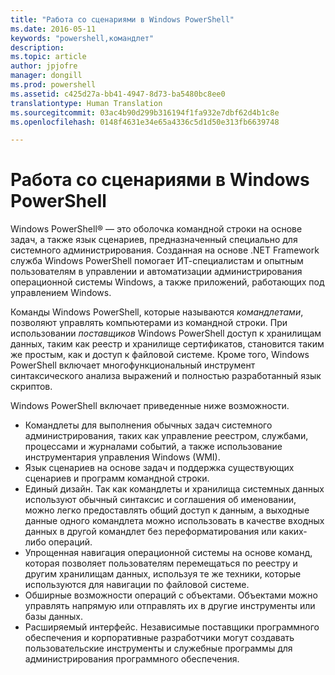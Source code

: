 ```yaml
---
title: "Работа со сценариями в Windows PowerShell"
ms.date: 2016-05-11
keywords: "powershell,командлет"
description: 
ms.topic: article
author: jpjofre
manager: dongill
ms.prod: powershell
ms.assetid: c425d27a-bb41-4947-8d73-ba5480bc8ee0
translationtype: Human Translation
ms.sourcegitcommit: 03ac4b90d299b316194f1fa932e7dbf62d4b1c8e
ms.openlocfilehash: 0148f4631e34e65a4336c5d1d50e313fb6639748

---
```


# Работа со сценариями в Windows PowerShell

Windows PowerShell® — это оболочка командной строки на основе задач, а также язык сценариев, предназначенный специально для системного администрирования. Созданная на основе .NET Framework служба Windows PowerShell помогает ИТ-специалистам и опытным пользователям в управлении и автоматизации администрирования операционной системы Windows, а также приложений, работающих под управлением Windows.

Команды Windows PowerShell, которые называются *командлетами*, позволяют управлять компьютерами из командной строки. При использовании *поставщиков* Windows PowerShell доступ к хранилищам данных, таким как реестр и хранилище сертификатов, становится таким же простым, как и доступ к файловой системе. Кроме того, Windows PowerShell включает многофункциональный инструмент синтаксического анализа выражений и полностью разработанный язык скриптов.

Windows PowerShell включает приведенные ниже возможности.

-   Командлеты для выполнения обычных задач системного администрирования, таких как управление реестром, службами, процессами и журналами событий, а также использование инструментария управления Windows (WMI).
-   Язык сценариев на основе задач и поддержка существующих сценариев и программ командной строки.
-   Единый дизайн. Так как командлеты и хранилища системных данных используют обычный синтаксис и соглашения об именовании, можно легко предоставлять общий доступ к данным, а выходные данные одного командлета можно использовать в качестве входных данных в другой командлет без переформатирования или каких-либо операций.
-   Упрощенная навигация операционной системы на основе команд, которая позволяет пользователям перемещаться по реестру и другим хранилищам данных, используя те же техники, которые используются для навигации по файловой системе.
-   Обширные возможности операций с объектами. Объектами можно управлять напрямую или отправлять их в другие инструменты или базы данных.
-   Расширяемый интерфейс. Независимые поставщики программного обеспечения и корпоративные разработчики могут создавать пользовательские инструменты и служебные программы для администрирования программного обеспечения.




<!--HONumber=Aug16_HO3-->


